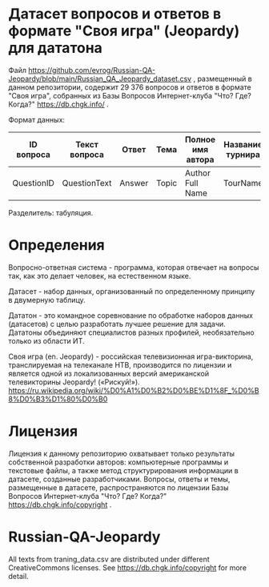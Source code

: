 # Датасет вопросов и ответов в формате "Своя игра" (Jeopardy) для дататона

Файл https://github.com/evrog/Russian-QA-Jeopardy/blob/main/Russian_QA_Jeopardy_dataset.csv , размещенный в данном репозитории, содержит 29 376 вопросов и ответов в формате "Своя игра", собранных из Базы Вопросов Интернет-клуба "Что? Где? Когда?" https://db.chgk.info/ .

Формат данных:

ID вопроса | Текст вопроса | Ответ | Тема | Полное имя автора | Название турнира | Ссылка на турнир
--- | --- | --- | --- | --- | --- | --- |
QuestionID | QuestionText | Answer | Topic | Author Full Name | TourName | TourLink

Разделитель: табуляция.

# Определения

Вопросно-ответная система - программа, которая отвечает на вопросы так, как это делает человек, на естественном языке.

Датасет - набор данных, организованный по определенному принципу в двумерную таблицу.

Дататон - это командное соревнование по обработке наборов данных (датасетов) с целью разработать лучшее решение для задачи. Дататоны объединяют специалистов разных профилей, необязательно только из области ИТ.

Своя игра (en. Jeopardy) - российская телевизионная игра-викторина, транслируемая на телеканале НТВ, производится по лицензии и является одной из локализованных версий американской телевикторины Jeopardy! («Рискуй!»). https://ru.wikipedia.org/wiki/%D0%A1%D0%B2%D0%BE%D1%8F_%D0%B8%D0%B3%D1%80%D0%B0

# Лицензия

Лицензия к данному репозиторию охватывает только результаты собственной разработки авторов: компьютерные программы и текстовые файлы, а также метод структурирования информации в датасете, созданные разработчиками. Вопросы, ответы и темы, размещенные в датасете, распространяются по лицензии Базы Вопросов Интернет-клуба "Что? Где? Когда?" https://db.chgk.info/copyright .

# Russian-QA-Jeopardy

All texts from traning_data.csv are distributed under different CreativeCommons licenses. See https://db.chgk.info/copyright for more detail.
